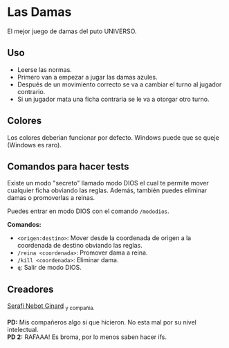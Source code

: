 # Las Damas
El mejor juego de damas del puto UNIVERSO.
## Uso
* Leerse las normas.
* Primero van a empezar a jugar las damas azules. 
* Después de un movimiento correcto se va a cambiar el turno al jugador contrario.
* Si un jugador mata una ficha contraria se le va a otorgar otro turno.
## Colores
Los colores deberian funcionar por defecto. Windows puede que se queje (Windows es raro).
## Comandos para hacer tests
Existe un modo "secreto" llamado modo DIOS el cual te permite mover cualquier ficha obviando las reglas. Además, también puedes eliminar damas o promoverlas a reinas.

Puedes entrar en modo DIOS con el comando `/mododios`.

<b>Comandos:</b>
* `<origen:destino>`: Mover desde la coordenada de origen a la coordenada de destino obviando las reglas.
* `/reina <coordenada>`: Promover dama a reina.
* `/kill <coordenada>`: Eliminar dama.
* `q`: Salir de modo DIOS.
## Creadores
[Serafí Nebot Ginard](https://github.com/snebotcifpfbmoll) <sub>y compañia.</sub></br></br>
**PD:** Mis compañeros algo si que hicieron. No esta mal por su nivel intelectual.</br>
**PD 2:** RAFAAA! Es broma, por lo menos saben hacer ifs.
